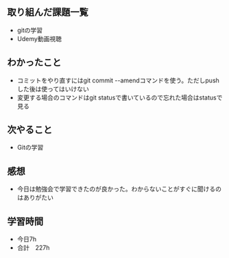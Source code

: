 ## 取り組んだ課題一覧
- gitの学習
- Udemy動画視聴
## わかったこと
- コミットをやり直すにはgit commit --amendコマンドを使う。ただしpushした後は使ってはいけない
- 変更する場合のコマンドはgit statusで書いているので忘れた場合はstatusで見る
## 次やること
-  Gitの学習
## 感想
- 今日は勉強会で学習できたのが良かった。わからないことがすぐに聞けるのはありがたい
## 学習時間
- 今日7h
- 合計　227h
